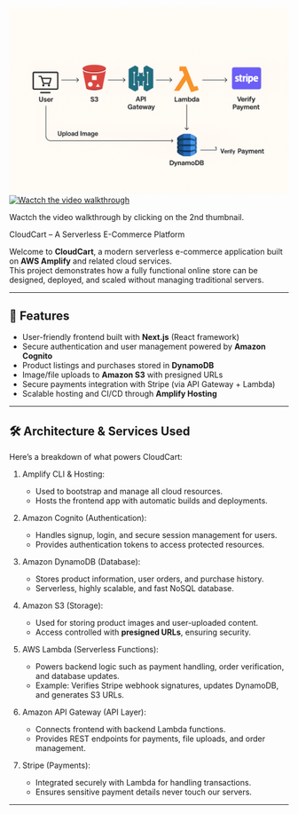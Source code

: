 
![Architecture Diagram](Architecture%20diagram.png)
[![Wactch the video walkthrough](https://img.youtube.com/vi/xri8zOSyx2c/0.jpg)](https://youtu.be/xri8zOSyx2c)

Wactch the video walkthrough by clicking on the 2nd thumbnail.


CloudCart – A Serverless E-Commerce Platform  

Welcome to **CloudCart**, a modern serverless e-commerce application built on **AWS Amplify** and related cloud services.  
This project demonstrates how a fully functional online store can be designed, deployed, and scaled without managing traditional servers.  

---

## 🌟 Features  
- User-friendly frontend built with **Next.js** (React framework)  
- Secure authentication and user management powered by **Amazon Cognito**  
- Product listings and purchases stored in **DynamoDB**  
- Image/file uploads to **Amazon S3** with presigned URLs  
- Secure payments integration with Stripe (via API Gateway + Lambda)  
- Scalable hosting and CI/CD through **Amplify Hosting**  

---

## 🛠️ Architecture & Services Used  

Here’s a breakdown of what powers CloudCart:  

1. Amplify CLI & Hosting: 
   - Used to bootstrap and manage all cloud resources.  
   - Hosts the frontend app with automatic builds and deployments.  

2. Amazon Cognito (Authentication):  
   - Handles signup, login, and secure session management for users.  
   - Provides authentication tokens to access protected resources.  

3. Amazon DynamoDB (Database): 
   - Stores product information, user orders, and purchase history.  
   - Serverless, highly scalable, and fast NoSQL database.  

4. Amazon S3 (Storage): 
   - Used for storing product images and user-uploaded content.  
   - Access controlled with **presigned URLs**, ensuring security.  

5. AWS Lambda (Serverless Functions):  
   - Powers backend logic such as payment handling, order verification, and database updates.  
   - Example: Verifies Stripe webhook signatures, updates DynamoDB, and generates S3 URLs.  

6. Amazon API Gateway (API Layer): 
   - Connects frontend with backend Lambda functions.  
   - Provides REST endpoints for payments, file uploads, and order management.  

7. Stripe (Payments): 
   - Integrated securely with Lambda for handling transactions.  
   - Ensures sensitive payment details never touch our servers.  

---
